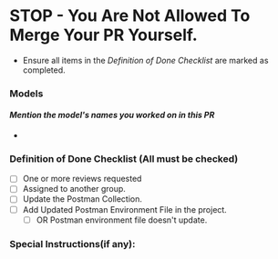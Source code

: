 # STOP - You Are Not Allowed To Merge Your PR Yourself.
- Ensure all items in the *Definition of Done Checklist* are marked as completed.

### Models
#### *Mention the model's names you worked on in this PR*
- 

### Definition of Done Checklist (All must be checked)
- [ ] One or more reviews requested
- [ ] Assigned to another group.
- [ ] Update the Postman Collection.
- [ ] Add Updated Postman Environment File in the project.
  - [ ] OR Postman environment file doesn't update.

### Special Instructions(if any):
